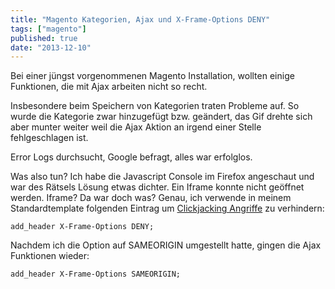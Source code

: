 ```yaml
---
title: "Magento Kategorien, Ajax und X-Frame-Options DENY"
tags: ["magento"]
published: true
date: "2013-12-10"
---
```


Bei einer jüngst vorgenommenen Magento Installation, wollten einige Funktionen, die mit Ajax arbeiten nicht so recht.

Insbesondere beim Speichern von Kategorien traten Probleme auf. So wurde die Kategorie zwar hinzugefügt bzw. geändert, das Gif drehte sich aber munter weiter weil die Ajax Aktion an irgend einer Stelle fehlgeschlagen ist.

Error Logs durchsucht, Google befragt, alles war erfolglos.

Was also tun? Ich habe die Javascript Console im Firefox angeschaut und war des Rätsels Lösung etwas dichter. Ein Iframe konnte nicht geöffnet werden. Iframe? Da war doch was? Genau, ich verwende in meinem Standardtemplate folgenden Eintrag um [Clickjacking Angriffe](/der-clickjacking-angriff-x-frame-options/ "Der Clickjacking Angriff, X-Frame-Options") zu verhindern:

```
add_header X-Frame-Options DENY;
```

Nachdem ich die Option auf SAMEORIGIN umgestellt hatte, gingen die Ajax Funktionen wieder:

```
add_header X-Frame-Options SAMEORIGIN;
```

